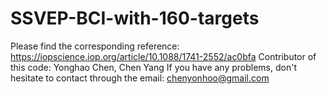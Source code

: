 # SSVEP-BCI-with-160-targets
Please find the corresponding reference: https://iopscience.iop.org/article/10.1088/1741-2552/ac0bfa
Contributor of this code: Yonghao Chen, Chen Yang
If you have any problems, don't hesitate to contact through the email: chenyonhoo@gmail.com

